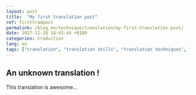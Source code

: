 ```yaml
---
layout: post
title:  "My first translation post"
ref: firsttradpost
permalink: /blog_en/technique/translation/my-first-translation-post/
date: 2017-11-18 18:43:44 +0100
categories: traduction
lang: en
tags: ["translation", "translation skills", "translation techniques", "methodology"]
---
```


## An unknown translation !

This translation is awesome...

